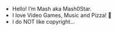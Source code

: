 - Hello! I’m Mash aka Mash0Star.
- I love Video Games, Music and Pizza! 🍕
- I do NOT like copyright...

<!---
secret ;)
--->
